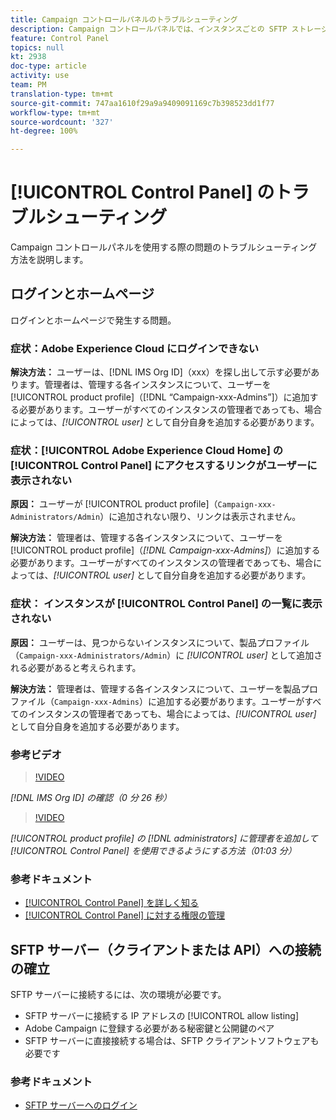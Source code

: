 ```yaml
---
title: Campaign コントロールパネルのトラブルシューティング
description: Campaign コントロールパネルでは、インスタンスごとの SFTP ストレージと許可リストの IP アドレスを監視および管理できます。
feature: Control Panel
topics: null
kt: 2938
doc-type: article
activity: use
team: PM
translation-type: tm+mt
source-git-commit: 747aa1610f29a9a9409091169c7b398523dd1f77
workflow-type: tm+mt
source-wordcount: '327'
ht-degree: 100%

---
```



# [!UICONTROL Control Panel] のトラブルシューティング

Campaign コントロールパネルを使用する際の問題のトラブルシューティング方法を説明します。

## ログインとホームページ

ログインとホームページで発生する問題。

### 症状：Adobe Experience Cloud にログインできない

**解決方法：**
ユーザーは、[!DNL IMS Org ID]（xxx）を探し出して示す必要があります。管理者は、管理する各インスタンスについて、ユーザーを [!UICONTROL product profile]（[!DNL “Campaign-xxx-Admins”]）に追加する必要があります。ユーザーがすべてのインスタンスの管理者であっても、場合によっては、*[!UICONTROL user]* として自分自身を追加する必要があります。

### 症状：[!UICONTROL Adobe Experience Cloud Home] の [!UICONTROL Control Panel] にアクセスするリンクがユーザーに表示されない

**原因：**
ユーザーが [!UICONTROL product profile]（`Campaign-xxx-Administrators/Admin`）に追加されない限り、リンクは表示されません。

**解決方法：**
管理者は、管理する各インスタンスについて、ユーザーを [!UICONTROL product profile]（*[!DNL Campaign-xxx-Admins]*）に追加する必要があります。ユーザーがすべてのインスタンスの管理者であっても、場合によっては、*[!UICONTROL user]* として自分自身を追加する必要があります。

### 症状： インスタンスが [!UICONTROL Control Panel] の一覧に表示されない

**原因：**
ユーザーは、見つからないインスタンスについて、製品プロファイル（`Campaign-xxx-Administrators/Admin`）に *[!UICONTROL user]* として追加される必要があると考えられます。

**解決方法：**
管理者は、管理する各インスタンスについて、ユーザーを製品プロファイル（`Campaign-xxx-Admins`）に追加する必要があります。ユーザーがすべてのインスタンスの管理者であっても、場合によっては、*[!UICONTROL user]* として自分自身を追加する必要があります。

### 参考ビデオ

>[!VIDEO](https://video.tv.adobe.com/v/27183?quality=12)

*[!DNL IMS Org ID] の確認（0 分 26 秒）*

>[!VIDEO](https://video.tv.adobe.com/v/27147?quality=12)

*[!UICONTROL product profile] の [!DNL administrators] に管理者を追加して [!UICONTROL Control Panel] を使用できるようにする方法（01:03 分）*

### 参考ドキュメント

* [[!UICONTROL Control Panel] を詳しく知る ](https://docs.adobe.com/content/help/ja-JP/control-panel/using/control-panel-home.html)
* [[!UICONTROL Control Panel] に対する権限の管理 ](https://docs.adobe.com/content/help/ja-JP/control-panel/using/control-panel-home.html)

## SFTP サーバー（クライアントまたは API）への接続の確立

SFTP サーバーに接続するには、次の環境が必要です。

* SFTP サーバーに接続する IP アドレスの [!UICONTROL allow listing]
* Adobe Campaign に登録する必要がある秘密鍵と公開鍵のペア
* SFTP サーバーに直接接続する場合は、SFTP クライアントソフトウェアも必要です

### 参考ドキュメント

* [SFTP サーバーへのログイン](https://docs.adobe.com/content/help/ja-JP/control-panel/using/control-panel-home.html#LoggingintoyourSFTPserver)

